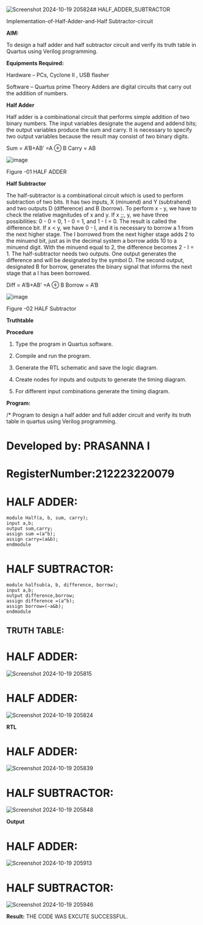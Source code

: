 ![Screenshot 2024-10-19 205824](https://github.com/user-attachments/assets/e1adb12f-2038-48e7-b2de-59f8f469d187)# HALF_ADDER_SUBTRACTOR

Implementation-of-Half-Adder-and-Half Subtractor-circuit

**AIM:**

To design a half adder and half subtractor circuit and verify its truth table in Quartus using Verilog programming.

**Equipments Required:**

Hardware – PCs, Cyclone II , USB flasher 

Software – Quartus prime Theory Adders are digital circuits that carry out the addition of numbers.

**Half Adder**

Half adder is a combinational circuit that performs simple addition of two binary numbers. The input variables designate the augend and addend bits; the output variables produce the sum and carry. It is necessary to specify two output variables because the result may consist of two binary digits.

Sum = A’B+AB’ =A ⊕ B Carry = AB

![image](https://github.com/naavaneetha/HALF_ADDER_SUBTRACTOR/assets/154305477/bd4a0b2c-cdbc-4184-ab08-81578f121e1f)

Figure -01 HALF ADDER

**Half Subtractor**

The half-subtractor is a combinational circuit which is used to perform subtraction of two bits. It has two inputs, X (minuend) and Y (subtrahend) and two outputs D (difference) and B (borrow). To perform x - y, we have to check the relative magnitudes of x and y. If x ;;, y, we have three possibilities: 0 - 0 = 0, 1 - 0 = 1, and 1 - I = 0. The result is called the difference bit. If x < y, we have 0 - I, and it is necessary to borrow a 1 from the next higher stage. The I borrowed from the next higher stage adds 2 to the minuend bit, just as in the decimal system a borrow adds 10 to a minuend digit. With the minuend equal to 2, the difference becomes 2 - I = 1. The half-subtractor needs two outputs. One output generates the difference and will be designated by the symbol D. The second output, designated B for borrow, generates the binary signal that informs the next stage that a I has been borrowed. 

Diff = A’B+AB’ =A ⊕ B
Borrow = A’B

 ![image](https://github.com/naavaneetha/HALF_ADDER_SUBTRACTOR/assets/154305477/d76b099c-513f-4e7c-843a-e2fd028a531a)

Figure -02 HALF Subtractor

**Truthtable**

**Procedure**

1.	Type the program in Quartus software.

2.	Compile and run the program.

3.	Generate the RTL schematic and save the logic diagram.

4.	Create nodes for inputs and outputs to generate the timing diagram.

5.	For different input combinations generate the timing diagram.


**Program:**

/* Program to design a half adder and full adder circuit and verify its truth table in quartus using Verilog programming.

# Developed by: PRASANNA I
# RegisterNumber:212223220079
# HALF ADDER:
```
module Half(a, b, sum, carry);
input a,b;
output sum,carry;
assign sum =(a^b);
assign carry=(a&b);
endmodule
```
# HALF SUBTRACTOR:
```
module halfsub(a, b, difference, borrow);
input a,b;
output difference,borrow;
assign difference =(a^b);
assign borrow=(~a&b);
endmodule
```
## TRUTH TABLE:
# HALF ADDER:
![Screenshot 2024-10-19 205815](https://github.com/user-attachments/assets/46126f0e-d0b0-424a-9b6c-84c50e6a27c9)




# HALF ADDER:


![Screenshot 2024-10-19 205824](https://github.com/user-attachments/assets/d3d0a586-d7de-43a2-9f48-3f91fd875ec4)


**RTL**

# HALF ADDER:




![Screenshot 2024-10-19 205839](https://github.com/user-attachments/assets/ed180d38-f407-478d-8e43-ff2528ec99ce)

# HALF SUBTRACTOR:
![Screenshot 2024-10-19 205848](https://github.com/user-attachments/assets/d8dbbf37-e779-4205-98b4-4766676ca9da)

**Output**
# HALF ADDER:
![Screenshot 2024-10-19 205913](https://github.com/user-attachments/assets/b04bfc09-9ac9-40a9-9159-1df2dc202e43)



# HALF SUBTRACTOR:
![Screenshot 2024-10-19 205946](https://github.com/user-attachments/assets/17a00dfd-25df-4e5b-b788-68bc947d63c8)

**Result:**
THE CODE WAS EXCUTE SUCCESSFUL.
